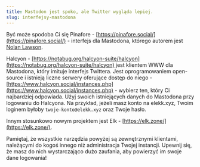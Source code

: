 ```yaml
---
title: Mastodon jest spoko, ale Twitter wygląda lepiej.
slug: interfejsy-mastodona
---
```


Być może spodoba Ci się Pinafore - [https://pinafore.social/](https://pinafore.social/) - interfejs dla Mastodona, którego autorem jest [Nolan Lawson](https://toot.cafe/@nolan).

Halcyon - [https://notabug.org/halcyon-suite/halcyon](https://notabug.org/halcyon-suite/halcyon) jest klientem WWW dla Mastodona, który imituje interfejs Twittera. Jest oprogramowaniem open-source i istnieją liczne serwery oferujące dostęp do niego - [https://www.halcyon.social/instances.php](https://www.halcyon.social/instances.php) - wybierz ten, który Ci najbardziej odpowiada. Użyj swoich istniejących danych do Mastodona przy logowaniu do Halcyona. Na przykład, jeżeli masz konto na elekk.xyz, Twoim loginem byłoby `twoje-konto@elekk.xyz` oraz Twoje hasło.

Innym stosunkowo nowym projektem jest Elk - [https://elk.zone/](https://elk.zone/).

Pamiętaj, że wszystkie narzędzia powyżej są zewnętrznymi klientami, należącymi do kogoś innego niż administracja Twojej instancji. Upewnij się, że masz do nich wystarczająco dużo zaufania, aby powierzyć im swoje dane logowania!
